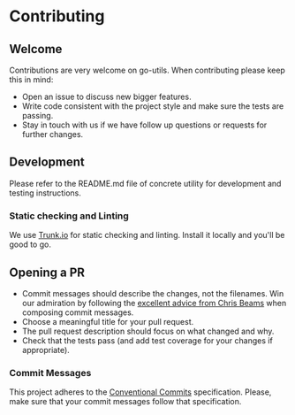 # Contributing

## Welcome

Contributions are very welcome on go-utils. When contributing please keep this in mind:

- Open an issue to discuss new bigger features.
- Write code consistent with the project style and make sure the tests are passing.
- Stay in touch with us if we have follow up questions or requests for further changes.

## Development

Please refer to the README.md file of concrete utility for development and testing instructions.

### Static checking and Linting

We use [Trunk.io](https://trunk.io/) for static checking and linting. Install it locally and you'll be good to go.

## Opening a PR

- Commit messages should describe the changes, not the filenames. Win our admiration by following the
  [excellent advice from Chris Beams](https://chris.beams.io/posts/git-commit/) when composing commit messages.
- Choose a meaningful title for your pull request.
- The pull request description should focus on what changed and why.
- Check that the tests pass (and add test coverage for your changes if appropriate).

### Commit Messages

This project adheres to the [Conventional Commits](https://conventionalcommits.org/en/v1.0.0/) specification.
Please, make sure that your commit messages follow that specification.
